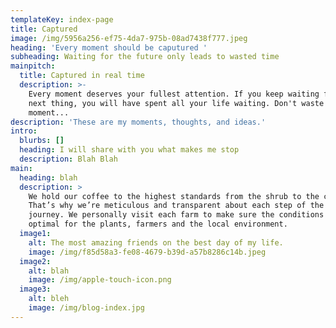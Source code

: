 ```yaml
---
templateKey: index-page
title: Captured
image: /img/5956a256-ef75-4da7-975b-08ad7438f777.jpeg
heading: 'Every moment should be caputured '
subheading: Waiting for the future only leads to wasted time
mainpitch:
  title: Captured in real time
  description: >-
    Every moment deserves your fullest attention. If you keep waiting for the
    next thing, you will have spent all your life waiting. Don't waste your
    moment...
description: 'These are my moments, thoughts, and ideas.'
intro:
  blurbs: []
  heading: I will share with you what makes me stop
  description: Blah Blah
main:
  heading: blah
  description: >
    We hold our coffee to the highest standards from the shrub to the cup.
    That’s why we’re meticulous and transparent about each step of the coffee’s
    journey. We personally visit each farm to make sure the conditions are
    optimal for the plants, farmers and the local environment.
  image1:
    alt: The most amazing friends on the best day of my life.
    image: /img/f85d58a3-fe08-4679-b39d-a57b8286c14b.jpeg
  image2:
    alt: blah
    image: /img/apple-touch-icon.png
  image3:
    alt: bleh
    image: /img/blog-index.jpg
---
```



